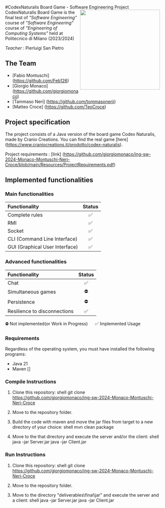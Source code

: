 #CodexNaturalis Board Game - Software Engineering Project
<img src="https://www.craniocreations.it/storage/media/products/19/41/Codex_scatola+ombra.png" width="260" align="right" />
CodexNaturalis Board Game is the final test of *"Software Engineering"* course of *"Software Engineering"* course
of *"Engineering of Computing Systems"* held at Politecnico di Milano (2023/2024)

*Teacher* : Pierluigi San Pietro

## The Team
* [Fabio Montuschi] (https://github.com/Feb126)
* [Giorgio Monaco] (https://github.com/giorgiomonaco)
* [Tammaso Neri] (https://github.com/tommasonerii)
* [Matteo Croce] (https://github.com/TeoCroce)

## Project specification
The project consists of a Java version of the board game Codex Naturalis, made by Cranio Creations. You can find the real game [here] (https://www.craniocreations.it/prodotto/codex-naturalis).

Project requirements : [link] (https://github.com/giorgiomonaco/ing-sw-2024-Monaco-Montuschi-Neri-Croce/blob/main/Resources/ProjectRequirements.pdf)
## Implemented functionalities

### Main functionalities
| Functionality                    | Status |
|:---------------------------------|:------:|
| Complete rules                   |   ✅    |
| RMI                              |   ✅    |
| Socket                           |   ✅    |
| CLI (Command Line Interface)   |   ✅    |
| GUI (Graphical User Interface) |   ✅    |


### Advanced functionalities
| Functionality                | Status |
|:-----------------------------|:------:|
| Chat                         |   ✅    |
| Simultaneous games           |   ⛔    |
| Persistence                  |   ⛔    |
| Resilience to disconnections |   ✅    |


⛔ Not implemented(or Work in Progress) &nbsp;&nbsp;&nbsp;&nbsp; ✅ Implemented
Usage

### Requirements

Regardless of the operating system, you must have installed the following programs:
- Java 21
- Maven []

### Compile Instructions
1. Clone this repository:
   shell
   git clone https://github.com/giorgiomonaco/ing-sw-2024-Monaco-Montuschi-Neri-Croce

2. Move to the repository folder.
3. Build the code with maven and move the jar files from target to a new directory of your choice:
   shell
   mvn clean package

4. Move to the that directory and execute the server and/or the client:
   shell
   java -jar Server.jar
   java -jar Client.jar


### Run Instructions
1. Clone this repository:
   shell
   git clone https://github.com/giorgiomonaco/ing-sw-2024-Monaco-Montuschi-Neri-Croce

2. Move to the repository folder.

3. Move to the directory "deliverables\final\jar" and execute the server and a client:
   shell
   java -jar Server.jar
   java -jar Client.jar